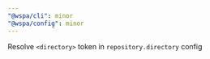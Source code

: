 ```yaml
---
"@wspa/cli": minor
"@wspa/config": minor
---
```


Resolve `<directory>` token in `repository.directory` config
